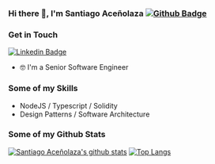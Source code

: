### Hi there 👋, I'm Santiago Aceñolaza [![Github Badge](https://img.shields.io/github/followers/acenolaza?label=Follow&style=social)](https://www.github.com/acenolaza/)

### Get in Touch

[![Linkedin Badge](https://img.shields.io/badge/linkedin-profile-blue?style=flat&logo=Linkedin&logoColor=white&link=https://www.linkedin.com/in/acenolaza/)](https://www.linkedin.com/in/acenolaza/)

- 🤓 I'm a Senior Software Engineer

### Some of my Skills

- NodeJS / Typescript / Solidity
- Design Patterns / Software Architecture

### Some of my Github Stats
[![Santiago Aceñolaza's github stats](https://github-readme-stats.vercel.app/api?username=acenolaza&count_private=true&show_icons=true&include_all_commits=true)](https://github.com/acenolaza/github-readme-stats)
[![Top Langs](https://github-readme-stats.vercel.app/api/top-langs/?username=acenolaza&layout=compact)](https://github.com/acenolaza/github-readme-stats)
